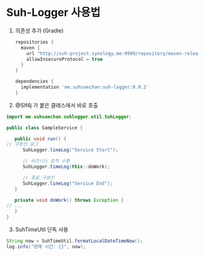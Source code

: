 # Suh-Logger 사용법

1. 의존성 추가 (Gradle)
   ```groovy
   repositories {
     maven {
       url "http://suh-project.synology.me:9999/repository/maven-releases/"
       allowInsecureProtocol = true
     }
   }

   dependencies {
     implementation 'me.suhsaechan:suh-logger:0.0.2'
   }

2. @Slf4j 가 붙은 클래스에서 바로 호출

```java
import me.suhsaechan.suhlogger.util.SuhLogger;

public class SampleService {

   public void run() {
// 구분선 로그
      SuhLogger.lineLog("Service Start");

      // 비즈니스 로직 수행
      SuhLogger.timeLog(this::doWork);

      // 종료 구분선
      SuhLogger.lineLog("Service End");
   }

   private void doWork() throws Exception {
// ...
   }
}
```

3. SuhTimeUtil 단독 사용

```java
String now = SuhTimeUtil.formatLocalDateTimeNow();
log.info("현재 시간: {}", now);
```

